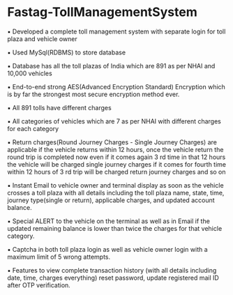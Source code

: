 # Fastag-TollManagementSystem
▪ Developed a complete toll management system with separate login for toll plaza and vehicle owner

▪ Used MySql(RDBMS) to store database

▪ Database has all the toll plazas of India which are 891 as per NHAI and 10,000 vehicles

▪ End-to-end strong AES(Advanced Encryption Standard) Encryption which is by far the strongest most secure encryption method ever.

▪ All 891 tolls have different charges

▪ All categories of vehicles which are 7 as per NHAI with different charges for each category

▪ Return charges(Round Journey Charges - Single Journey Charges) are applicable if the vehicle returns within 12 hours, once the vehicle return the round trip is completed now even if it comes again 3 rd time in that 12 hours the vehicle will be charged single journey charges if it comes for fourth time within 12 hours of 3 rd trip will be charged return journey charges and so on

▪ Instant Email to vehicle owner and terminal display as soon as the vehicle crosses a toll plaza with all details including the toll plaza name, state, time, journey type(single or return), applicable charges, and updated account balance.

▪ Special ALERT to the vehicle on the terminal as well as in Email if the updated remaining balance is lower than twice the charges for that vehicle category.

▪ Captcha in both toll plaza login as well as vehicle owner login with a maximum limit of 5 wrong attempts.

▪	Features to view complete transaction history (with all details including date, time, charges everything) reset password, update registered mail ID after OTP verification.
